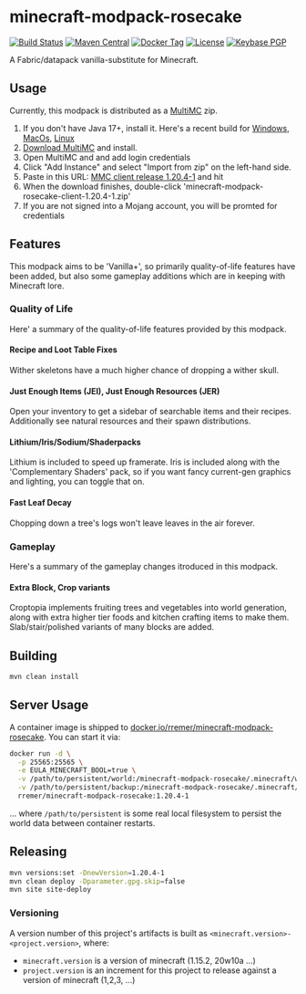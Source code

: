 # minecraft-modpack-rosecake

[![Build Status](https://img.shields.io/travis/rremer/minecraft-modpack-rosecake/master)](https://travis-ci.org/github/rremer/minecraft-modpack-rosecake)
[![Maven Central](https://img.shields.io/maven-central/v/com.github.rremer/minecraft-modpack-rosecake?versionPrefix=1.20.4-1)](https://search.maven.org/artifact/com.github.rremer/minecraft-modpack-rosecake-client/1.20.4-1/jar)
[![Docker Tag](https://img.shields.io/docker/v/rremer/minecraft-modpack-rosecake/1.20.4-1?label=docker)](https://hub.docker.com/repository/docker/rremer/minecraft-modpack-rosecake/general)
[![License](https://img.shields.io/github/license/rremer/minecraft-modpack-rosecake)](https://opensource.org/licenses/MIT)
[![Keybase PGP](https://img.shields.io/keybase/pgp/rremer)](https://keybase.io/rremer/pgp_keys.asc)

A Fabric/datapack vanilla-substitute for Minecraft.

## Usage

Currently, this modpack is distributed as a [MultiMC] zip.

1. If you don't have Java 17+, install it. Here's a recent build for [Windows](https://cdn.azul.com/zulu/bin/zulu17.32.13-ca-jdk17.0.2-win_x64.msi), [MacOs](https://www.azul.com/downloads/?version=java-17-lts&os=macos&architecture=x86-64-bit&package=jdk), [Linux](https://www.azul.com/downloads/?version=java-17-lts&os=linux&architecture=x86-64-bit&package=jdk)
2. [Download MultiMC] and install.
3. Open MultiMC and and add login credentials
4. Click "Add Instance" and select "Import from zip" on the left-hand side.
5. Paste in this URL: [MMC client release 1.20.4-1] and hit <Enter> 
6. When the download finishes, double-click 'minecraft-modpack-rosecake-client-1.20.4-1.zip'
7. If you are not signed into a Mojang account, you will be promted for credentials

## Features

This modpack aims to be 'Vanilla+', so primarily quality-of-life features have been added, but also some gameplay additions which are in keeping with Minecraft lore.

### Quality of Life

Here' a summary of the quality-of-life features provided by this modpack.

#### Recipe and Loot Table Fixes

Wither skeletons have a much higher chance of dropping a wither skull.

#### Just Enough Items (JEI), Just Enough Resources (JER)

Open your inventory to get a sidebar of searchable items and their recipes. Additionally see natural resources and their spawn distributions.

#### Lithium/Iris/Sodium/Shaderpacks

Lithium is included to speed up framerate. Iris is included along with the 'Complementary Shaders' pack, so if you want fancy current-gen graphics and lighting, you can toggle that on.

#### Fast Leaf Decay

Chopping down a tree's logs won't leave leaves in the air forever.

### Gameplay

Here's a summary of the gameplay changes itroduced in this modpack.

#### Extra Block, Crop variants

Croptopia implements fruiting trees and vegetables into world generation, along with extra higher tier foods and kitchen crafting items to make them. Slab/stair/polished variants of many blocks are added.


## Building

```sh
mvn clean install
```

## Server Usage

A container image is shipped to [docker.io/rremer/minecraft-modpack-rosecake]. You can start it via:
```sh
docker run -d \
  -p 25565:25565 \
  -e EULA_MINECRAFT_BOOL=true \
  -v /path/to/persistent/world:/minecraft-modpack-rosecake/.minecraft/world \
  -v /path/to/persistent/backup:/minecraft-modpack-rosecake/.minecraft/backup \
  rremer/minecraft-modpack-rosecake:1.20.4-1
```
... where ```/path/to/persistent``` is some real local filesystem to persist the world data between container restarts.


## Releasing

```sh
mvn versions:set -DnewVersion=1.20.4-1
mvn clean deploy -Dparameter.gpg.skip=false
mvn site site-deploy
```

### Versioning

A version number of this project's artifacts is built as ```<minecraft.version>-<project.version>```, where:
* ```minecraft.version``` is a version of minecraft (1.15.2, 20w10a ...)
* ```project.version``` is an increment for this project to release against a version of minecraft (1,2,3, ...)

[MultiMC]:https://multimc.org/
[Download MultiMC]:https://multimc.org/#Download
[MMC client release 1.20.4-1]:https://repo.maven.apache.org/maven2/com/github/rremer/minecraft-modpack-rosecake-client/1.20.4-1/minecraft-modpack-rosecake-client-1.20.4-1.zip
[docker.io/rremer/minecraft-modpack-rosecake]:https://hub.docker.com/r/rremer/minecraft-modpack-rosecake/tags
